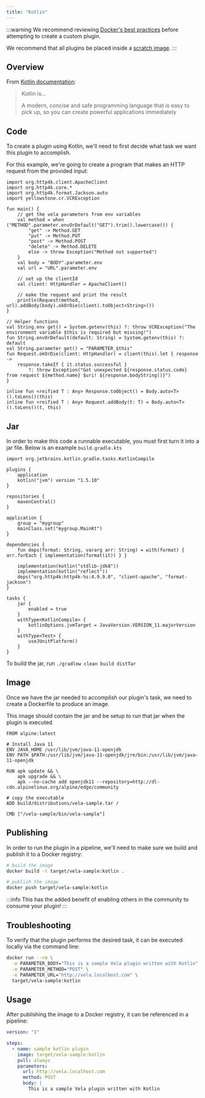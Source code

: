 ```yaml
---
title: "Kotlin"
---
```


:::warning
We recommend reviewing [Docker's best practices](https://docs.docker.com/develop/develop-images/dockerfile_best-practices/) before attempting to create a custom plugin.

We recommend that all plugins be placed inside a [scratch image](https://hub.docker.com/_/scratch).
:::

## Overview

From [Kotlin documentation](https://www.kotlinlang.org/):

> Kotlin is...
>
> A modern, concise and safe programming language that is easy to pick up, so you can create powerful applications immediately

## Code

To create a plugin using Kotlin, we'll need to first decide what task we want this plugin to accomplish.

For this example, we're going to create a program that makes an HTTP request from the provided input:

```kotlinlang
import org.http4k.client.ApacheClient
import org.http4k.core.*
import org.http4k.format.Jackson.auto
import yellowstone.cr.VCRException

fun main() {
    // get the vela parameters from env variables
    val method = when ("METHOD".parameter.envOrDefault("GET").trim().lowercase()) {
        "get" -> Method.GET
        "put" -> Method.PUT
        "post" -> Method.POST
        "delete" -> Method.DELETE
        else -> throw Exception("Method not supported")
    }
    val body = "BODY".parameter.env
    val url = "URL".parameter.env

    // set up the clientId
    val client: HttpHandler = ApacheClient()

    // make the request and print the result
    println(Request(method, url).addBody(body).okOrDie(client).toObject<String>())
}

// Helper functions
val String.env get() = System.getenv(this) ?: throw VCRException("The environment variable $this is required but missing!")
fun String.envOrDefault(default: String) = System.getenv(this) ?: default
val String.parameter get() = "PARAMETER_$this"
fun Request.okOrDie(client: HttpHandler) = client(this).let { response ->
    response.takeIf { it.status.successful }
        ?: throw Exception("Got unexpected ${response.status.code} from request ${method.name} $uri! ${response.bodyString()}")
}

inline fun <reified T : Any> Response.toObject() = Body.auto<T>().toLens()(this)
inline fun <reified T : Any> Request.addBody(t: T) = Body.auto<T>().toLens()(t, this)
```

## Jar

In order to make this code a runnable executable, you must first turn it into a jar file.  Below is an example `build.gradle.kts`

```kotlinlang
import org.jetbrains.kotlin.gradle.tasks.KotlinCompile

plugins {
    application
    kotlin("jvm") version "1.5.10"
}

repositories {
    mavenCentral()
}

application {
    group = "mygroup"
    mainClass.set("mygroup.MainKt")
}

dependencies {
    fun deps(format: String, vararg arr: String) = with(format) { arr.forEach { implementation(format(it)) } }

    implementation(kotlin("stdlib-jdk8"))
    implementation(kotlin("reflect"))
    deps("org.http4k:http4k-%s:4.9.9.0", "client-apache", "format-jackson")
}

tasks {
    jar {
        enabled = true
    }
    withType<KotlinCompile> {
        kotlinOptions.jvmTarget = JavaVersion.VERSION_11.majorVersion
    }
    withType<Test> {
        useJUnitPlatform()
    }
}
```

To build the jar, run `./gradlew clean build distTar`

## Image

Once we have the jar needed to accomplish our plugin's task, we need to create a Dockerfile to produce an image.

This image should contain the jar and be setup to run that jar when the plugin is executed

```docker
FROM alpine:latest

# Install Java 11
ENV JAVA_HOME /usr/lib/jvm/java-11-openjdk
ENV PATH $PATH:/usr/lib/jvm/java-11-openjdk/jre/bin:/usr/lib/jvm/java-11-openjdk

RUN apk update && \
    apk upgrade && \
    apk --no-cache add openjdk11 --repository=http://dl-cdn.alpinelinux.org/alpine/edge/community

# copy the executable
ADD build/distributions/vela-sample.tar /

CMD ["/vela-sample/bin/vela-sample"]
```

## Publishing

In order to run the plugin in a pipeline, we'll need to make sure we build and publish it to a Docker registry:

```sh
# build the image
docker build -t target/vela-sample:kotlin .

# publish the image
docker push target/vela-sample:kotlin
```

:::info
This has the added benefit of enabling others in the community to consume your plugin!
:::

## Troubleshooting

To verify that the plugin performs the desired task, it can be executed locally via the command line:

```sh
docker run --rm \
  -e PARAMETER_BODY="This is a sample Vela plugin written with Kotlin" \
  -e PARAMETER_METHOD="POST" \
  -e PARAMETER_URL="http://vela.localhost.com" \
  target/vela-sample:kotlin
```

## Usage

After publishing the image to a Docker registry, it can be referenced in a pipeline:

```yaml
version: "1"

steps:
  - name: sample kotlin plugin
    image: target/vela-sample:kotlin
    pull: always
    parameters:
      url: http://vela.localhost.com
      method: POST
      body: |
        This is a sample Vela plugin written with Kotlin
```